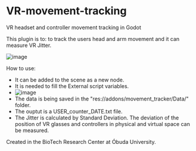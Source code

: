 # VR-movement-tracking
VR headset and controller movement tracking in Godot

This plugin is to: to track the users head and arm movement and it can measure VR Jitter.

![image](https://user-images.githubusercontent.com/71565433/236815091-01326921-bf25-4b3c-bcd8-f273f6b06b53.png)


How to use:
- It can be added to the scene as a new node.
- It is needed to fill the External script variables.
- ![image](https://user-images.githubusercontent.com/71565433/236815679-15561aa6-0581-4dfb-9bec-d285c4b044e0.png)
- The data is being saved in the "res://addons/movement_tracker/Data/" folder.
- The ouptut is a USER_counter_DATE.txt file.
- The Jitter is calculated by Standard Deviation. The deviation of the position of VR glasses and controllers in physical and virtual space can be measured.

Created in the BioTech Research Center at Óbuda University.

